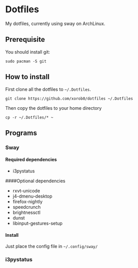 # Dotfiles
My dotfiles, currently using sway on ArchLinux.

## Prerequisite 
You should install git:
```
sudo pacman -S git
```

## How to install
First clone all the dotfiles to `~/.Dotfiles`.
```
git clone https://github.com/xorob0/dotfiles ~/.Dotfiles
```
Then copy the dotfiles to your home directory
```
cp -r ~/.Dotfiles/* ~
```

## Programs

### Sway
#### Required dependencies
- i3pystatus

####Optional dependencies
- rxvt-unicode
- j4-dmenu-desktop
- firefox-nightly
- speedcrunch
- brightnessctl
- dunst
- libinput-gestures-setup

#### Install
Just place the config file in `~/.config/sway/`

### i3pystatus


